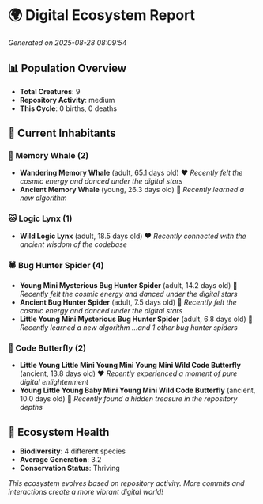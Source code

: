 # 🌍 Digital Ecosystem Report
*Generated on 2025-08-28 08:09:54*

## 📊 Population Overview
- **Total Creatures**: 9
- **Repository Activity**: medium
- **This Cycle**: 0 births, 0 deaths

## 👥 Current Inhabitants

### 🐋 Memory Whale (2)
- **Wandering Memory Whale** (adult, 65.1 days old) ❤️
  *Recently felt the cosmic energy and danced under the digital stars*
- **Ancient Memory Whale** (young, 26.3 days old) 💛
  *Recently learned a new algorithm*

### 🐱 Logic Lynx (1)
- **Wild Logic Lynx** (adult, 18.5 days old) ❤️
  *Recently connected with the ancient wisdom of the codebase*

### 🕷️ Bug Hunter Spider (4)
- **Young Mini Mysterious Bug Hunter Spider** (adult, 14.2 days old) 💛
  *Recently felt the cosmic energy and danced under the digital stars*
- **Ancient Bug Hunter Spider** (adult, 7.5 days old) 💚
  *Recently felt the cosmic energy and danced under the digital stars*
- **Little Young Mini Mysterious Bug Hunter Spider** (adult, 6.8 days old) 💚
  *Recently learned a new algorithm*
  *...and 1 other bug hunter spiders*

### 🦋 Code Butterfly (2)
- **Little Young Little Mini Young Mini Young Mini Wild Code Butterfly** (ancient, 13.8 days old) ❤️
  *Recently experienced a moment of pure digital enlightenment*
- **Young Little Young Baby Mini Young Mini Wild Code Butterfly** (ancient, 10.0 days old) 💛
  *Recently found a hidden treasure in the repository depths*

## 🔬 Ecosystem Health
- **Biodiversity**: 4 different species
- **Average Generation**: 3.2
- **Conservation Status**: Thriving

*This ecosystem evolves based on repository activity. More commits and interactions create a more vibrant digital world!*
